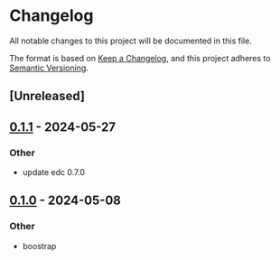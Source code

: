 # Changelog
All notable changes to this project will be documented in this file.

The format is based on [Keep a Changelog](https://keepachangelog.com/en/1.0.0/),
and this project adheres to [Semantic Versioning](https://semver.org/spec/v2.0.0.html).

## [Unreleased]

## [0.1.1](https://github.com/wolf4ood/edc-rs/compare/v0.1.0...v0.1.1) - 2024-05-27

### Other
- update edc 0.7.0

## [0.1.0](https://github.com/wolf4ood/edc-rs/releases/tag/v0.1.0) - 2024-05-08

### Other
- boostrap
